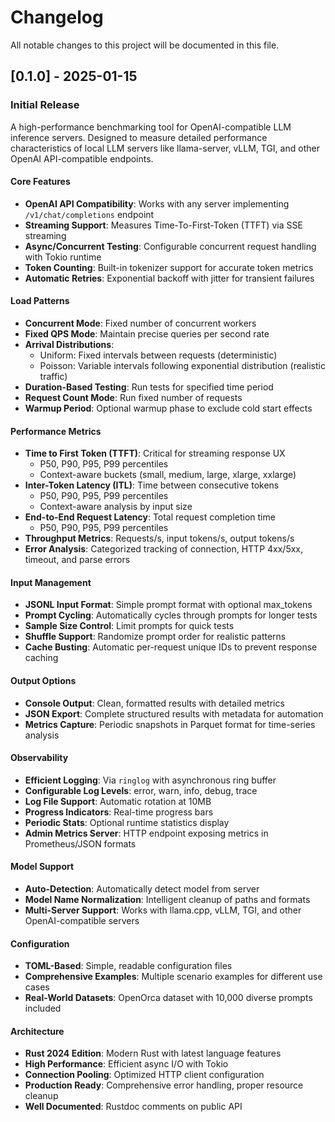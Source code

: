 # Changelog

All notable changes to this project will be documented in this file.

## [0.1.0] - 2025-01-15

### Initial Release

A high-performance benchmarking tool for OpenAI-compatible LLM inference servers. Designed to measure detailed performance characteristics of local LLM servers like llama-server, vLLM, TGI, and other OpenAI API-compatible endpoints.

#### Core Features

- **OpenAI API Compatibility**: Works with any server implementing `/v1/chat/completions` endpoint
- **Streaming Support**: Measures Time-To-First-Token (TTFT) via SSE streaming
- **Async/Concurrent Testing**: Configurable concurrent request handling with Tokio runtime
- **Token Counting**: Built-in tokenizer support for accurate token metrics
- **Automatic Retries**: Exponential backoff with jitter for transient failures

#### Load Patterns

- **Concurrent Mode**: Fixed number of concurrent workers
- **Fixed QPS Mode**: Maintain precise queries per second rate
- **Arrival Distributions**:
  - Uniform: Fixed intervals between requests (deterministic)
  - Poisson: Variable intervals following exponential distribution (realistic traffic)
- **Duration-Based Testing**: Run tests for specified time period
- **Request Count Mode**: Run fixed number of requests
- **Warmup Period**: Optional warmup phase to exclude cold start effects

#### Performance Metrics

- **Time to First Token (TTFT)**: Critical for streaming response UX
  - P50, P90, P95, P99 percentiles
  - Context-aware buckets (small, medium, large, xlarge, xxlarge)
- **Inter-Token Latency (ITL)**: Time between consecutive tokens
  - P50, P90, P95, P99 percentiles
  - Context-aware analysis by input size
- **End-to-End Request Latency**: Total request completion time
  - P50, P90, P95, P99 percentiles
- **Throughput Metrics**: Requests/s, input tokens/s, output tokens/s
- **Error Analysis**: Categorized tracking of connection, HTTP 4xx/5xx, timeout, and parse errors

#### Input Management

- **JSONL Input Format**: Simple prompt format with optional max_tokens
- **Prompt Cycling**: Automatically cycles through prompts for longer tests
- **Sample Size Control**: Limit prompts for quick tests
- **Shuffle Support**: Randomize prompt order for realistic patterns
- **Cache Busting**: Automatic per-request unique IDs to prevent response caching

#### Output Options

- **Console Output**: Clean, formatted results with detailed metrics
- **JSON Export**: Complete structured results with metadata for automation
- **Metrics Capture**: Periodic snapshots in Parquet format for time-series analysis

#### Observability

- **Efficient Logging**: Via `ringlog` with asynchronous ring buffer
- **Configurable Log Levels**: error, warn, info, debug, trace
- **Log File Support**: Automatic rotation at 10MB
- **Progress Indicators**: Real-time progress bars
- **Periodic Stats**: Optional runtime statistics display
- **Admin Metrics Server**: HTTP endpoint exposing metrics in Prometheus/JSON formats

#### Model Support

- **Auto-Detection**: Automatically detect model from server
- **Model Name Normalization**: Intelligent cleanup of paths and formats
- **Multi-Server Support**: Works with llama.cpp, vLLM, TGI, and other OpenAI-compatible servers

#### Configuration

- **TOML-Based**: Simple, readable configuration files
- **Comprehensive Examples**: Multiple scenario examples for different use cases
- **Real-World Datasets**: OpenOrca dataset with 10,000 diverse prompts included

#### Architecture

- **Rust 2024 Edition**: Modern Rust with latest language features
- **High Performance**: Efficient async I/O with Tokio
- **Connection Pooling**: Optimized HTTP client configuration
- **Production Ready**: Comprehensive error handling, proper resource cleanup
- **Well Documented**: Rustdoc comments on public API
